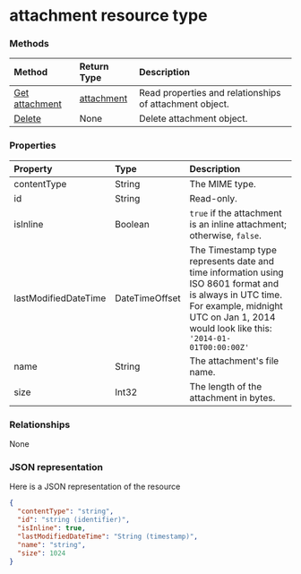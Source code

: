 # attachment resource type



### Methods

| Method       | Return Type  |Description|
|:---------------|:--------|:----------|
|[Get attachment](../api/attachment_get.md) | [attachment](attachment.md) |Read properties and relationships of attachment object.|
|[Delete](../api/attachment_delete.md) | None |Delete attachment object. |


### Properties
| Property	   | Type	|Description|
|:---------------|:--------|:----------|
|contentType|String|The MIME type.|
|id|String| Read-only.|
|isInline|Boolean|`true` if the attachment is an inline attachment; otherwise, `false`.|
|lastModifiedDateTime|DateTimeOffset|The Timestamp type represents date and time information using ISO 8601 format and is always in UTC time. For example, midnight UTC on Jan 1, 2014 would look like this: `'2014-01-01T00:00:00Z'`|
|name|String|The attachment's file name.|
|size|Int32|The length of the attachment in bytes.|

### Relationships
None

### JSON representation

Here is a JSON representation of the resource

<!-- {
  "blockType": "resource",
  "optionalProperties": [

  ],
  "@odata.type": "microsoft.graph.attachment"
}-->

```json
{
  "contentType": "string",
  "id": "string (identifier)",
  "isInline": true,
  "lastModifiedDateTime": "String (timestamp)",
  "name": "string",
  "size": 1024
}

```


<!-- uuid: 8fcb5dbc-d5aa-4681-8e31-b001d5168d79
2015-10-25 14:57:30 UTC -->
<!-- {
  "type": "#page.annotation",
  "description": "attachment resource",
  "keywords": "",
  "section": "documentation",
  "tocPath": ""
}-->
